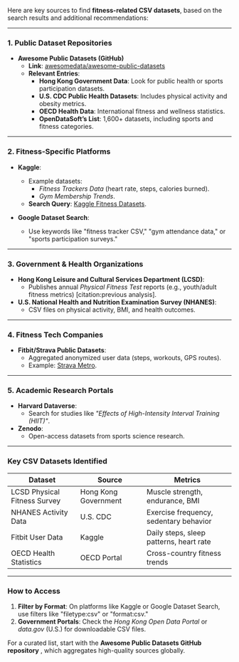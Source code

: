 Here are key sources to find **fitness-related CSV datasets**, based on the search results and additional recommendations:

---

### **1. Public Dataset Repositories**  
- **Awesome Public Datasets (GitHub)**   
  - **Link**: [awesomedata/awesome-public-datasets](https://github.com/awesomedata/awesome-public-datasets)  
  - **Relevant Entries**:  
    - **Hong Kong Government Data**: Look for public health or sports participation datasets.  
    - **U.S. CDC Public Health Datasets**: Includes physical activity and obesity metrics.  
    - **OECD Health Data**: International fitness and wellness statistics.  
    - **OpenDataSoft’s List**: 1,600+ datasets, including sports and fitness categories.  

---

### **2. Fitness-Specific Platforms**  
- **Kaggle**:  
  - Example datasets:  
    - *Fitness Trackers Data* (heart rate, steps, calories burned).  
    - *Gym Membership Trends*.  
  - **Search Query**: [Kaggle Fitness Datasets](https://www.kaggle.com/datasets?search=fitness).  

- **Google Dataset Search**:  
  - Use keywords like "fitness tracker CSV," "gym attendance data," or "sports participation surveys."  

---

### **3. Government & Health Organizations**  
- **Hong Kong Leisure and Cultural Services Department (LCSD)**:  
  - Publishes annual *Physical Fitness Test* reports (e.g., youth/adult fitness metrics) [citation:previous analysis].  
- **U.S. National Health and Nutrition Examination Survey (NHANES)**:  
  - CSV files on physical activity, BMI, and health outcomes.  

---

### **4. Fitness Tech Companies**  
- **Fitbit/Strava Public Datasets**:  
  - Aggregated anonymized user data (steps, workouts, GPS routes).  
  - Example: [Strava Metro](https://metro.strava.com/).  

---

### **5. Academic Research Portals**  
- **Harvard Dataverse**:  
  - Search for studies like *"Effects of High-Intensity Interval Training (HIIT)"*.  
- **Zenodo**:  
  - Open-access datasets from sports science research.  

---

### **Key CSV Datasets Identified**  
| **Dataset**                     | **Source**                     | **Metrics**                                  |  
|---------------------------------|--------------------------------|---------------------------------------------|  
| LCSD Physical Fitness Survey    | Hong Kong Government           | Muscle strength, endurance, BMI            |  
| NHANES Activity Data            | U.S. CDC                       | Exercise frequency, sedentary behavior     |  
| Fitbit User Data                | Kaggle                         | Daily steps, sleep patterns, heart rate    |  
| OECD Health Statistics          | OECD Portal                    | Cross-country fitness trends                |  

---

### **How to Access**  
1. **Filter by Format**: On platforms like Kaggle or Google Dataset Search, use filters like "filetype:csv" or "format:csv."  
2. **Government Portals**: Check the *Hong Kong Open Data Portal* or *data.gov* (U.S.) for downloadable CSV files.  

For a curated list, start with the **Awesome Public Datasets GitHub repository** , which aggregates high-quality sources globally.